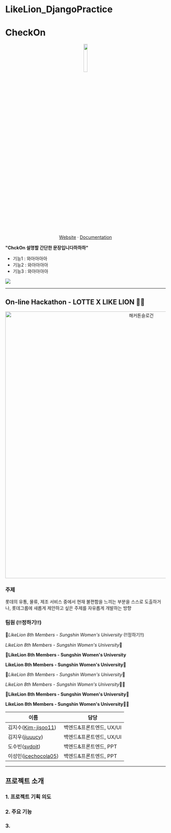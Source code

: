 # LikeLion_DjangoPractice

# CheckOn

<p align="center">
<img src="https://user-images.githubusercontent.com/46602793/97069377-e3aa3980-160a-11eb-8766-684923dc14dc.png" width="15%" height="15%">
</p>

<p align="center">
  <a href="https://www.sungshin.ac.kr/sites/main_kor/main.jsp">Website</a>
  ·
  <a href="https://drive.google.com/file/d/1u6kN9E-QRZh2bl-Rcmqq59K7-ks2JAwc/view?usp=sharing">Documentation</a>
</p>  
   
   
   
**"ChckOn 설명할 간단한 문장입니다하하하"**  
- 기능1 : 와아아아아
- 기능2 : 와아아아아
- 기능3 : 와아아아아

<img src="https://user-images.githubusercontent.com/46602793/97069291-42bb7e80-160a-11eb-9536-85806bcda6a8.gif">

***

## On-line Hackathon - LOTTE X LIKE LION 👩‍💻
<p align="center">
<img width="839" alt="해커톤슬로건" src="https://user-images.githubusercontent.com/46602793/96824481-e6b9f400-1469-11eb-8438-06d3f5f282b9.png" width="30%">
</p>

### 주제
롯데의 유통, 물류, 제조 서비스 중에서 현재 불편함을 느끼는 부분을 스스로 도출하거나, 롯데그룹에 새롭게 제안하고 싶은 주제를 자유롭게 개발하는 방향

### 팀원 (!!정하기!!)
🦁*LikeLion 8th Members - Sungshin Women's University*  (!!정하기!!)  

  
*LikeLion 8th Members - Sungshin Women's University*🦁  

  
🦁**LikeLion 8th Members - Sungshin Women's University**  

  
**LikeLion 8th Members - Sungshin Women's University**🦁  

  
🦁*LikeLion 8th Members - Sungshin Women's University*🔮  

  
*LikeLion 8th Members - Sungshin Women's University*🦁🔮  

  
🦁**LikeLion 8th Members - Sungshin Women's University**🔮  

  
**LikeLion 8th Members - Sungshin Women's University**🦁🔮  

| 이름 | 담당 |
| --- | --- |
| 김지수([Kim-jisoo11](https://github.com/Kim-jisoo11)) | 백엔드&프론트엔드, UX/UI |
| 김지우([jiuuucy](https://github.com/jiuuucy)) | 백엔드&프론트엔드, UX/UI |
| 도수빈([svdoit](https://github.com/svdoit)) | 백엔드&프론트엔드, PPT |
| 이성민([icechocola05](https://github.com/icechocola05)) | 백엔드&프론트엔드, PPT |

***

## 프로젝트 소개
### 1. 프로젝트 기획 의도

### 2. 주요 기능

### 3. 




